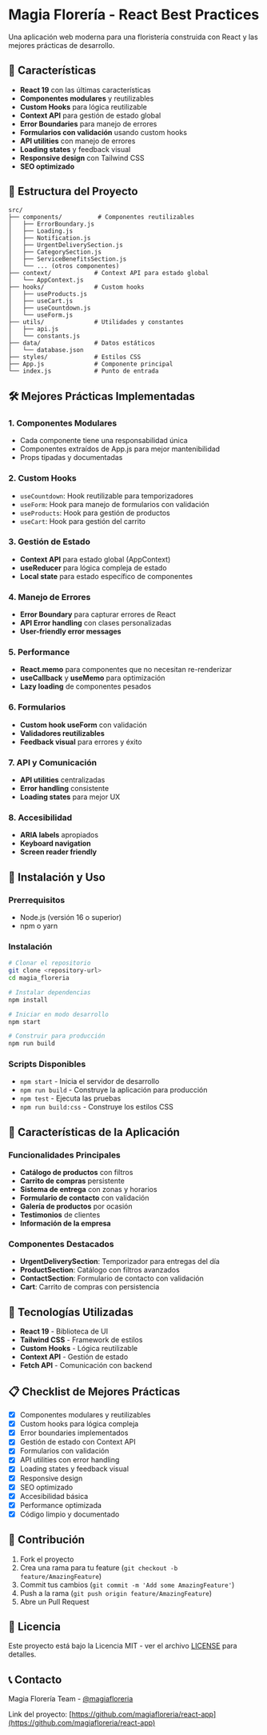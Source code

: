 # Magia Florería - React Best Practices

Una aplicación web moderna para una floristería construida con React y las mejores prácticas de desarrollo.

## 🚀 Características

- **React 19** con las últimas características
- **Componentes modulares** y reutilizables
- **Custom Hooks** para lógica reutilizable
- **Context API** para gestión de estado global
- **Error Boundaries** para manejo de errores
- **Formularios con validación** usando custom hooks
- **API utilities** con manejo de errores
- **Loading states** y feedback visual
- **Responsive design** con Tailwind CSS
- **SEO optimizado**

## 📁 Estructura del Proyecto

```
src/
├── components/          # Componentes reutilizables
│   ├── ErrorBoundary.js
│   ├── Loading.js
│   ├── Notification.js
│   ├── UrgentDeliverySection.js
│   ├── CategorySection.js
│   ├── ServiceBenefitsSection.js
│   └── ... (otros componentes)
├── context/            # Context API para estado global
│   └── AppContext.js
├── hooks/              # Custom hooks
│   ├── useProducts.js
│   ├── useCart.js
│   ├── useCountdown.js
│   └── useForm.js
├── utils/              # Utilidades y constantes
│   ├── api.js
│   └── constants.js
├── data/               # Datos estáticos
│   └── database.json
├── styles/             # Estilos CSS
├── App.js              # Componente principal
└── index.js            # Punto de entrada
```

## 🛠️ Mejores Prácticas Implementadas

### 1. **Componentes Modulares**
- Cada componente tiene una responsabilidad única
- Componentes extraídos de App.js para mejor mantenibilidad
- Props tipadas y documentadas

### 2. **Custom Hooks**
- `useCountdown`: Hook reutilizable para temporizadores
- `useForm`: Hook para manejo de formularios con validación
- `useProducts`: Hook para gestión de productos
- `useCart`: Hook para gestión del carrito

### 3. **Gestión de Estado**
- **Context API** para estado global (AppContext)
- **useReducer** para lógica compleja de estado
- **Local state** para estado específico de componentes

### 4. **Manejo de Errores**
- **Error Boundary** para capturar errores de React
- **API Error handling** con clases personalizadas
- **User-friendly error messages**

### 5. **Performance**
- **React.memo** para componentes que no necesitan re-renderizar
- **useCallback** y **useMemo** para optimización
- **Lazy loading** de componentes pesados

### 6. **Formularios**
- **Custom hook useForm** con validación
- **Validadores reutilizables**
- **Feedback visual** para errores y éxito

### 7. **API y Comunicación**
- **API utilities** centralizadas
- **Error handling** consistente
- **Loading states** para mejor UX

### 8. **Accesibilidad**
- **ARIA labels** apropiados
- **Keyboard navigation**
- **Screen reader friendly**

## 🚀 Instalación y Uso

### Prerrequisitos
- Node.js (versión 16 o superior)
- npm o yarn

### Instalación
```bash
# Clonar el repositorio
git clone <repository-url>
cd magia_floreria

# Instalar dependencias
npm install

# Iniciar en modo desarrollo
npm start

# Construir para producción
npm run build
```

### Scripts Disponibles
- `npm start` - Inicia el servidor de desarrollo
- `npm run build` - Construye la aplicación para producción
- `npm test` - Ejecuta las pruebas
- `npm run build:css` - Construye los estilos CSS

## 📱 Características de la Aplicación

### Funcionalidades Principales
- **Catálogo de productos** con filtros
- **Carrito de compras** persistente
- **Sistema de entrega** con zonas y horarios
- **Formulario de contacto** con validación
- **Galería de productos** por ocasión
- **Testimonios** de clientes
- **Información de la empresa**

### Componentes Destacados
- **UrgentDeliverySection**: Temporizador para entregas del día
- **ProductSection**: Catálogo con filtros avanzados
- **ContactSection**: Formulario de contacto con validación
- **Cart**: Carrito de compras con persistencia

## 🎨 Tecnologías Utilizadas

- **React 19** - Biblioteca de UI
- **Tailwind CSS** - Framework de estilos
- **Custom Hooks** - Lógica reutilizable
- **Context API** - Gestión de estado
- **Fetch API** - Comunicación con backend

## 📋 Checklist de Mejores Prácticas

- [x] Componentes modulares y reutilizables
- [x] Custom hooks para lógica compleja
- [x] Error boundaries implementados
- [x] Gestión de estado con Context API
- [x] Formularios con validación
- [x] API utilities con error handling
- [x] Loading states y feedback visual
- [x] Responsive design
- [x] SEO optimizado
- [x] Accesibilidad básica
- [x] Performance optimizada
- [x] Código limpio y documentado

## 🤝 Contribución

1. Fork el proyecto
2. Crea una rama para tu feature (`git checkout -b feature/AmazingFeature`)
3. Commit tus cambios (`git commit -m 'Add some AmazingFeature'`)
4. Push a la rama (`git push origin feature/AmazingFeature`)
5. Abre un Pull Request

## 📄 Licencia

Este proyecto está bajo la Licencia MIT - ver el archivo [LICENSE](LICENSE) para detalles.

## 📞 Contacto

Magia Florería Team - [@magiafloreria](https://twitter.com/magiafloreria)

Link del proyecto: [https://github.com/magiafloreria/react-app](https://github.com/magiafloreria/react-app)
